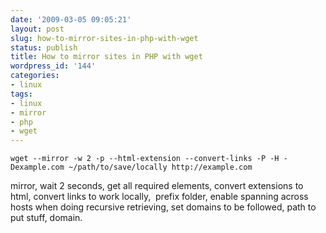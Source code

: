 ```yaml
---
date: '2009-03-05 09:05:21'
layout: post
slug: how-to-mirror-sites-in-php-with-wget
status: publish
title: How to mirror sites in PHP with wget
wordpress_id: '144'
categories:
- linux
tags:
- linux
- mirror
- php
- wget
---
```


`wget --mirror -w 2 -p --html-extension --convert-links -P -H -Dexample.com ~/path/to/save/locally http://example.com`

mirror, wait 2 seconds, get all required elements, convert extensions to html, convert links to work locally,  prefix folder, enable spanning across hosts when doing recursive retrieving, set domains to be followed, path to put stuff, domain.
